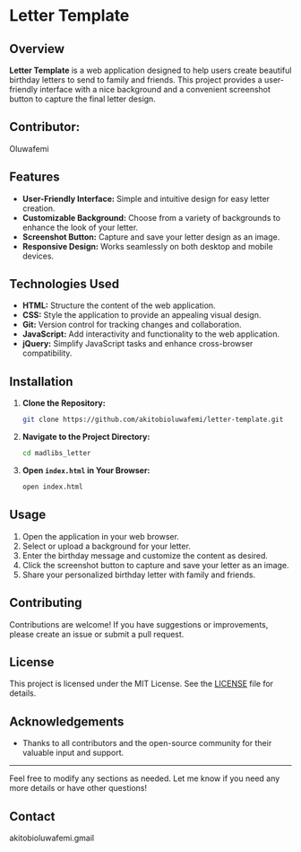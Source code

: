 # Letter Template

## Overview

**Letter Template** is a web application designed to help users create beautiful birthday letters to send to family and friends. This project provides a user-friendly interface with a nice background and a convenient screenshot button to capture the final letter design.

## Contributor:
Oluwafemi

## Features

- **User-Friendly Interface:** Simple and intuitive design for easy letter creation.
- **Customizable Background:** Choose from a variety of backgrounds to enhance the look of your letter.
- **Screenshot Button:** Capture and save your letter design as an image.
- **Responsive Design:** Works seamlessly on both desktop and mobile devices.

## Technologies Used

- **HTML:** Structure the content of the web application.
- **CSS:** Style the application to provide an appealing visual design.
- **Git:** Version control for tracking changes and collaboration.
- **JavaScript:** Add interactivity and functionality to the web application.
- **jQuery:** Simplify JavaScript tasks and enhance cross-browser compatibility.

## Installation

1. **Clone the Repository:**
   ```bash
   git clone https://github.com/akitobioluwafemi/letter-template.git
   ```
2. **Navigate to the Project Directory:**
   ```bash
   cd madlibs_letter
   ```
3. **Open `index.html` in Your Browser:**
   ```bash
   open index.html
   ```

## Usage

1. Open the application in your web browser.
2. Select or upload a background for your letter.
3. Enter the birthday message and customize the content as desired.
4. Click the screenshot button to capture and save your letter as an image.
5. Share your personalized birthday letter with family and friends.

## Contributing

Contributions are welcome! If you have suggestions or improvements, please create an issue or submit a pull request.

## License

This project is licensed under the MIT License. See the [LICENSE](LICENSE) file for details.

## Acknowledgements

- Thanks to all contributors and the open-source community for their valuable input and support.

---

Feel free to modify any sections as needed. Let me know if you need any more details or have other questions!

## Contact
akitobioluwafemi.gmail